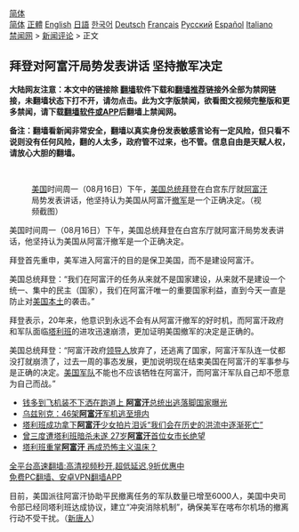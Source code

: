  <!-- 面包屑导航 --> <div class="breadcrumb"><!-- GTranslate: https://gtranslate.io/ -->  <div class="switcher notranslate">  <div class="selected">  <a href="#" onclick="return false;"> 简体</a>  </div>  <div class="option">  <a href="https://www.bannedbook.org" onclick="doGTranslate('zh-CN|zh-CN');jQuery('div.switcher div.selected a').html(jQuery(this).html());return false;" title="简体中文" class="nturl selected"> 简体</a>  <a href="https://www.bannedbook.org/zh-tw/" onclick="doGTranslate('zh-CN|zh-TW');jQuery('div.switcher div.selected a').html(jQuery(this).html());return false;" title="繁體中文" class="nturl"> 正體</a>  <a href="https://www.bannedbook.org/en/" onclick="doGTranslate('zh-CN|en');jQuery('div.switcher div.selected a').html(jQuery(this).html());return false;" title="English" class="nturl"> English</a>  <a href="https://www.bannedbook.org/ja/" onclick="doGTranslate('zh-CN|ja');jQuery('div.switcher div.selected a').html(jQuery(this).html());return false;" title="日本語" class="nturl"> 日語</a>  <a href="https://www.bannedbook.org/ko/" onclick="doGTranslate('zh-CN|ko');jQuery('div.switcher div.selected a').html(jQuery(this).html());return false;" title="한국어" class="nturl"> 한국어</a>  <a href="https://www.bannedbook.org/de/" onclick="doGTranslate('zh-CN|de');jQuery('div.switcher div.selected a').html(jQuery(this).html());return false;" title="Deutsch" class="nturl"> Deutsch</a>  <a href="https://www.bannedbook.org/fr/" onclick="doGTranslate('zh-CN|fr');jQuery('div.switcher div.selected a').html(jQuery(this).html());return false;" title="Français" class="nturl"> Français</a>  <a href="https://www.bannedbook.org/ru/" onclick="doGTranslate('zh-CN|ru');jQuery('div.switcher div.selected a').html(jQuery(this).html());return false;" title="Русский" class="nturl"> Русский</a>  <a href="https://www.bannedbook.org/es/" onclick="doGTranslate('zh-CN|es');jQuery('div.switcher div.selected a').html(jQuery(this).html());return false;" title="Español" class="nturl"> Español</a>  <a href="https://www.bannedbook.org/it/" onclick="doGTranslate('zh-CN|it');jQuery('div.switcher div.selected a').html(jQuery(this).html());return false;" title="Italiano" class="nturl"> Italiano</a>  </div>  </div>      <div class='breadcrumb-sub'><!-- Breadcrumb NavXT 6.3.0 --> <a href="https://www.bannedbook.org/" class="home">禁闻网</a> &gt; <a href="https://www.bannedbook.org/bnews/comments/" class="category">新闻评论</a> &gt; 正文</div></div><h2>拜登对阿富汗局势发表讲话 坚持撤军决定</h2> <p class="notice"><b>大陆网友注意：本文中的链接除 <a href="https://github.com/bannedbook/fanqiang" >翻墙</a>软件下载和<a href="https://github.com/killgcd/justmysocks/blob/master/README.md">翻墙推荐</a>链接外全部为禁网链接，未翻墙状态下打不开，请勿点击。此为文字版禁闻，欲看图文视频完整版和更多禁闻，请下载<a href="https://github.com/bannedbook/fanqiang">翻墙软件或APP</a>后翻墙上禁闻网。</p><p>备注：翻墙看新闻非常安全，翻墙以真实身份发表敏感言论有一定风险，但只看不说则没有任何风险，翻的人太多，政府管不过来，也不管。信息自由是天赋人权，请放心大胆的翻墙。</b></p>  <div class="entry"> <br /> <figure><a href="https://i1.wp.com/upload-images-bucket-v64rleca837do.s3.eu-west-1.amazonaws.com/wp-content/uploads/2021/08/17033758/Screen-Shot-2021-08-16-at-23.34.39.png?fit=896%2C694&#038;ssl=1" data-caption="美国时间周一（08月16日）下午，美国总统拜登在白宫东厅就阿富汗局势发表讲话，他坚持认为美国从阿富汗撤军是一个正确决定。（视频截图）"></a><figcaption class="wp-caption-text"><a href="https://www.bannedbook.org/bnews/tag/%e7%be%8e%e5%9b%bd/" class="st_tag internal_tag" rel="tag" title="标签 美国 下的日志">美国</a>时间周一（08月16日）下午，<a href="https://www.bannedbook.org/bnews/tag/%e7%be%8e%e5%9b%bd%e6%80%bb%e7%bb%9f/" class="st_tag internal_tag" rel="tag" title="标签 美国总统 下的日志">美国总统</a><a href="https://www.bannedbook.org/bnews/tag/%e6%8b%9c%e7%99%bb/" class="st_tag internal_tag" rel="tag" title="标签 拜登 下的日志">拜登</a>在白宫东厅就<a href="https://www.bannedbook.org/bnews/tag/%e9%98%bf%e5%af%8c%e6%b1%97/" class="st_tag internal_tag" rel="tag" title="标签 阿富汗 下的日志">阿富汗</a>局势发表讲话，他坚持认为美国从阿富汗<a href="https://www.bannedbook.org/bnews/tag/%E6%92%A4%E5%86%9B/" class="st_tag internal_tag" rel="tag" title="标签 撤军 下的日志">撤军</a>是一个正确决定。（视频截图）</figcaption></figure> <p>美国时间周一（08月16日）下午，美国总统拜登在白宫东厅就阿富汗局势发表讲话，他坚持认为美国从阿富汗撤军是一个正确决定。</p> <p>拜登首先重申，美军进入阿富汗的目的是保卫美国，而不是建设阿富汗。</p>  <p>美国总统拜登：“我们在阿富汗的任务从来就不是国家建设，从来就不是建设一个统一、集中的民主（国家），我们在阿富汗唯一的重要国家利益，直到今天一直是防止对<a href="https://www.bannedbook.org/bnews/tag/%E7%BE%8E%E5%9B%BD%E6%9C%AC%E5%9C%9F/" class="st_tag internal_tag" rel="tag" title="标签 美国本土 下的日志">美国本土</a>的袭击。”</p> <p>拜登表示，20年来，他意识到永远不会有从阿富汗撤军的好时机，而阿富汗政府和军队面临<a href="https://www.bannedbook.org/bnews/tag/%e5%a1%94%e5%88%a9%e7%8f%ad/" class="st_tag internal_tag" rel="tag" title="标签 塔利班 下的日志">塔利班</a>的进攻迅速崩溃，更加证明美国撤军的决定是正确的。</p>  <p>美国总统拜登：“阿富汗政府<a href="https://www.bannedbook.org/bnews/tag/%E9%A2%86%E5%AF%BC%E4%BA%BA/" class="st_tag internal_tag" rel="tag" title="标签 领导人 下的日志">领导人</a>放弃了，还逃离了国家，阿富汗军队连一仗都没打就崩溃了，过去一周的事态发展，更加说明现在结束美国在阿富汗的军事参与是正确的决定。<a href="https://www.bannedbook.org/bnews/tag/%E7%BE%8E%E5%9B%BD%E5%86%9B%E9%98%9F/" class="st_tag internal_tag" rel="tag" title="标签 美国军队 下的日志">美国军队</a>不能也不应该牺牲在阿富汗，而阿富汗军队自己却不愿意为自己而战。”</p> <ul class='op-related-articles' title='相关阅读'> <li><a href='https://www.bannedbook.org/bnews/comments/20210817/1607778.html' target='_blank'>钱多到飞机装不下洒在跑道上 <b>阿富汗</b>总统出逃落脚国家曝光</a></li> <li><a href='https://www.bannedbook.org/bnews/worldnews/20210817/1607774.html' target='_blank'>乌兹别克：46架<b>阿富汗</b>军机逃至境内</a></li> <li><a href='https://www.bannedbook.org/bnews/worldnews/20210817/1607770.html' target='_blank'>塔利班成功拿下<b>阿富汗</b>少女拍片泪诉“我们会在历史的洪流中逐渐死亡”</a></li> <li><a href='https://www.bannedbook.org/bnews/worldnews/20210817/1607769.html' target='_blank'>曾三度遭塔利班暗杀未遂 27岁<b>阿富汗</b>首位女市长绝望</a></li> <li><a href='https://www.bannedbook.org/bnews/taiwannews/20210817/1607766.html' target='_blank'>塔利班重掌<b>阿富汗</b> 再成恐怖主义温床？</a></li> </ul> <p class="texttj"> <a href="https://github.com/bannedbook/fanqiang/wiki/V2ray%E6%9C%BA%E5%9C%BA" target="_blank">全平台高速翻墙:高清视频秒开,超低延迟,9折优惠中</a><br/> <a href="https://github.com/bannedbook/fanqiang/wiki/%E7%A6%81%E9%97%BB%E7%BD%91%E5%AE%89%E5%8D%93%E7%BF%BB%E5%A2%99%E6%96%B0%E9%97%BBAPP" target="_blank">免费PC翻墙、安卓VPN翻墙APP</a></p> <p>目前，美国派往阿富汗协助平民撤离任务的军队数量已增至6000人，美国中央司令部已经同塔利班达成协议，建立“冲突消除机制”，确保美军在喀布尔机场的撤离行动不受干扰。（<span class='wp_keywordlink_affiliate'><a href="https://www.ntdtv.com/" title="新唐人">新唐人</a></span>）</p><a name='sharetosocial'></a>  <div style="margin-bottom:5px;padding-bottom:5px;clear:both"> <div id="archive-pix-1" class="banner-ads"> <!-- AuctionX Display platform tag START --> <div id="26318x728x90x621x_ADSLOT2" clicktrack="%%CLICK_URL_ESC%%"></div> <!-- AuctionX Display platform tag END --> </div> <div id="archive-pix-2" class="banner-ads"> <!-- AuctionX Display platform tag START --> <div id="26315x300x250x621x_ADSLOT2" clicktrack="%%CLICK_URL_ESC%%"></div> <!-- AuctionX Display platform tag END --> </div> </div>  <div id="archive-pix-1" class="banner-ads"> <!-- AuctionX Display platform tag START --> <div id="26318x728x90x621x_ADSLOT3" clicktrack="%%CLICK_URL_ESC%%"></div> <!-- AuctionX Display platform tag END --> </div> </div><!--END ENTRY--> 
